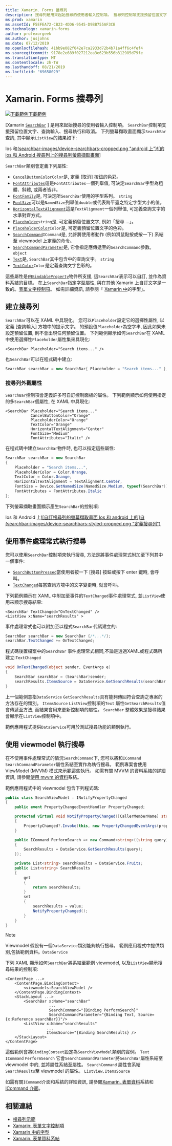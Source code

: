 ```yaml
---
title: Xamarin. Forms 搜尋列
description: 搜尋列是用來起始搜尋的使用者輸入控制項。 搜尋列控制項支援預留位置文字、查詢輸入、執行和取消。 本文說明如何在 XAML 和程式碼中使用搜尋列。
ms.prod: xamarin
ms.assetId: F5EFEA72-CB23-4DD6-9545-D9BB755AF3CB
ms.technology: xamarin-forms
author: profexorgeek
ms.author: jusjohns
ms.date: 07/12/2019
ms.openlocfilehash: 41bb9e082f042e7ca2933d72b4b71a4ff6c4fef4
ms.sourcegitcommit: 9178e2e689f027212ea3e623b556b312985d79fe
ms.translationtype: MT
ms.contentlocale: zh-TW
ms.lasthandoff: 08/21/2019
ms.locfileid: "69658029"
---
```

# <a name="xamarinforms-searchbar"></a>Xamarin. Forms 搜尋列

[![下載範例](~/media/shared/download.png)下載範例](https://docs.microsoft.com/samples/xamarin/xamarin-forms-samples/userinterface-searchbardemos/)

[Xamarin [`SearchBar`](xref:Xamarin.Forms.SearchBar) ] 是用來起始搜尋的使用者輸入控制項。 `SearchBar`控制項支援預留位置文字、查詢輸入、搜尋執行和取消。 下列螢幕擷取畫面顯示`SearchBar`查詢, 其中顯示`ListView`的結果如下:

Ios 和[(searchbar-images/device-searchbars-cropped.png "android 上")![的 ios 和 Android 搜尋列上的搜尋列螢幕擷取畫面]](searchbar-images/device-searchbars.png#lightbox "IOS 和 Android 上的搜尋列")

`SearchBar`類別會定義下列屬性:

* [`CancelButtonColor`](xref:Xamarin.Forms.SearchBar.CancelButtonColor)`Color`是, 定義 [取消] 按鈕的色彩。
* [`FontAttributes`](xref:Xamarin.Forms.SearchBar.FontAttributes)這是`FontAttributes`一個列舉值, 可決定`SearchBar`字型為粗體、斜體, 或兩者皆非。
* [`FontFamily`](xref:Xamarin.Forms.SearchBar.FontFamily)是, 可決定所`SearchBar`使用的字型系列。 `string`
* [`FontSize`](xref:Xamarin.Forms.SearchBar.FontSize)可以是`NamedSize`列舉值`double`或代表跨平臺之特定字型大小的值。
* [`HorizontalTextAlignment`](xref:Xamarin.Forms.SearchBar.HorizontalTextAlignment)這是`TextAlignment`一個列舉值, 可定義查詢文字的水準對齊方式。
* [`Placeholder`](xref:Xamarin.Forms.SearchBar.Placeholder)`string`是, 可定義預留位置文字, 例如「搜尋 ...」。
* [`PlaceholderColor`](xref:Xamarin.Forms.SearchBar.PlaceholderColor)`Color`是, 可定義預留位置文字的色彩。
* [`SearchCommand`](xref:Xamarin.Forms.SearchBar.SearchCommand)`ICommand`是, 允許將使用者動作 (例如滑鼠點按或按一下) 系結至 viewmodel 上定義的命令。
* [`SearchCommandParameter`](xref:Xamarin.Forms.SearchBar.SearchCommandParameter)是, 它會指定應傳遞至的`SearchCommand`參數。 `object`
* [`Text`](xref:Xamarin.Forms.SearchBar.Text)是, `SearchBar`其中包含中的查詢文字。 `string`
* [`TextColor`](xref:Xamarin.Forms.SearchBar.TextColor)`Color`是定義查詢文字色彩的。

這些屬性是由[`BindableProperty`](xref:Xamarin.Forms.BindableProperty)物件所支援, 這`SearchBar`表示可以自訂, 並作為資料系結的目標。 在上`SearchBar`指定字型屬性, 與在其他 Xamarin 上自訂文字是一致的。[表單文字控制項](~/xamarin-forms/user-interface/text/index.md)。 如需詳細資訊, 請參閱「 [Xamarin 中](~/xamarin-forms/user-interface/text/fonts.md)的字型」。

## <a name="create-a-searchbar"></a>建立搜尋列

`SearchBar`可以在 XAML 中具現化。 您可以`Placeholder`設定它的選擇性屬性, 以定義 [查詢輸入] 方塊中的提示文字。 的預設值`Placeholder`為空字串, 因此如果未設定預留位置, 則不會出現任何預留位置。 下列範例顯示如何`SearchBar`在 XAML 中使用選擇性`Placeholder`屬性集來具現化:

```xaml
<SearchBar Placeholder="Search items..." />
```

也`SearchBar`可以在程式碼中建立:

```csharp
SearchBar searchBar = new SearchBar{ Placeholder = "Search items..." };
```

### <a name="searchbar-appearance-properties"></a>搜尋列外觀屬性

`SearchBar`控制項會定義許多可自訂控制面板的屬性。 下列範例顯示如何使用指定的多`SearchBar`個屬性, 在 XAML 中具現化:

```xaml
<SearchBar Placeholder="Search items..."
           CancelButtonColor="Orange"
           PlaceholderColor="Orange"
           TextColor="Orange"
           HorizontalTextAlignment="Center"
           FontSize="Medium"
           FontAttributes="Italic" />
```

在程式碼中建立`SearchBar`物件時, 也可以指定這些屬性:

```csharp
SearchBar searchBar = new SearchBar
{
    Placeholder = "Search items...",
    PlaceholderColor = Color.Orange,
    TextColor = Color.Orange,
    HorizontalTextAlignment = TextAlignment.Center,
    FontSize = Device.GetNamedSize(NamedSize.Medium, typeof(SearchBar)),
    FontAttributes = FontAttributes.Italic
};
```

下列螢幕擷取畫面顯示產生`SearchBar`的控制項:

Ios 和 Android 上[![自訂搜尋列的螢幕擷取畫面 Ios 和 android 上的]自(searchbar-images/device-searchbars-styled-cropped.png "定義搜尋列")](searchbar-images/device-searchbars-styled.png#lightbox "IOS 和 Android 上的自訂搜尋列")

## <a name="perform-a-search-with-event-handlers"></a>使用事件處理常式執行搜尋

您可以使用`SearchBar`控制項來執行搜尋, 方法是將事件處理常式附加至下列其中一個事件:

* [`SearchButtonPressed`](xref:Xamarin.Forms.SearchBar.SearchButtonPressed)當使用者按一下 [搜尋] 按鈕或按下 enter 鍵時, 會呼叫。
* [`TextChanged`](xref:Xamarin.Forms.SearchBar.TextChanged)每當查詢方塊中的文字變更時, 就會呼叫。

下列範例顯示在 XAML 中附加至事件的`TextChanged`事件處理常式, 並`ListView`使用來顯示搜尋結果:

```xaml
<SearchBar TextChanged="OnTextChanged" />
<ListView x:Name="searchResults" >
```

事件處理常式也可以附加至以程式`SearchBar`代碼建立的:

```csharp
SearchBar searchBar = new SearchBar {/*...*/};
searchBar.TextChanged += OnTextChanged;
```

程式碼後置檔案中的`SearchBar` 事件處理常式相同,不論是透過XAML或程式碼所建立:`TextChanged`

```csharp
void OnTextChanged(object sender, EventArgs e)
{
    SearchBar searchBar = (SearchBar)sender;
    searchResults.ItemsSource = DataService.GetSearchResults(searchBar.Text);
}
```

上一個範例意指`DataService` `GetSearchResults`具有能夠傳回符合查詢之專案的方法存在的類別。 `ItemsSource` `ListView`控制項的`Text` 屬性`GetSearchResults`值會傳遞至方法, 而結果會用來更新控制項的屬性。 `SearchBar` 整體效果是搜尋結果會顯示在`ListView`控制項中。

範例應用程式提供`DataService`可用於測試搜尋功能的類別執行。

## <a name="perform-a-search-using-a-viewmodel"></a>使用 viewmodel 執行搜尋

在不使用事件處理常式的情況`SearchCommand`下, 您可以將和`ICommand` `SearchCommandParameter`屬性系結至實作為執行搜尋。 範例專案會使用 ViewModel (MVVM) 模式來示範這些執行。 如需有關 MVVM 的資料系結的詳細資訊, 請參閱[使用 mvvm 的資料](~/xamarin-forms/xaml/xaml-basics/data-bindings-to-mvvm.md)系結。

範例應用程式中的 viewmodel 包含下列程式碼:

```csharp
public class SearchViewModel : INotifyPropertyChanged
{
    public event PropertyChangedEventHandler PropertyChanged;

    protected virtual void NotifyPropertyChanged([CallerMemberName] string propertyName = "")
    {
        PropertyChanged?.Invoke(this, new PropertyChangedEventArgs(propertyName));
    }

    public ICommand PerformSearch => new Command<string>((string query) =>
    {
        SearchResults = DataService.GetSearchResults(query);
    });

    private List<string> searchResults = DataService.Fruits;
    public List<string> SearchResults
    {
        get
        {
            return searchResults;
        }
        set
        {
            searchResults = value;
            NotifyPropertyChanged();
        }
    }
}
```

> [!NOTE]
> Viewmodel 假設有一個`DataService`類別能夠執行搜尋。 範例應用程式中提供類別,包括範例資料。`DataService`

下列 XAML 顯示如何`SearchBar`將系結至範例 viewmodel, 以及`ListView`顯示搜尋結果的控制項:

```xaml
<ContentPage ...>
    <ContentPage.BindingContext>
        <viewmodels:SearchViewModel />
    </ContentPage.BindingContext>
    <StackLayout ...>
        <SearchBar x:Name="searchBar"
                   ...
                   SearchCommand="{Binding PerformSearch}"
                   SearchCommandParameter="{Binding Text, Source={x:Reference searchBar}}"/>
        <ListView x:Name="searchResults"
                  ...
                  ItemsSource="{Binding SearchResults} />
    </StackLayout>
</ContentPage>
```

這個範例會將`BindingContext`設定為`SearchViewModel`類別的實例。 `Text` `ICommand` `PerformSearch` 它會`SearchCommandParameter`將`SearchBar`屬性系結至 viewmodel 中的, 並將屬性系結至屬性。 `SearchCommand` 屬性會系結`SearchResults`至 viewmodel 的屬性。 `ListView.ItemsSource`

如需有關`ICommand`介面和系結的詳細資訊, 請參閱[Xamarin. 表單資料](~/xamarin-forms/app-fundamentals/data-binding/index.md)系結和[ICommand 介面](~/xamarin-forms/app-fundamentals/data-binding/commanding.md)。

## <a name="related-links"></a>相關連結

* [搜尋列示範](https://docs.microsoft.com/samples/xamarin/xamarin-forms-samples/userinterface-searchbardemos/)
* [Xamarin: 表單文字控制項](~/xamarin-forms/user-interface/text/index.md)
* [Xamarin 中的字型](~/xamarin-forms/user-interface/text/fonts.md)
* [Xamarin. 表單資料系結](~/xamarin-forms/app-fundamentals/data-binding/index.md)
